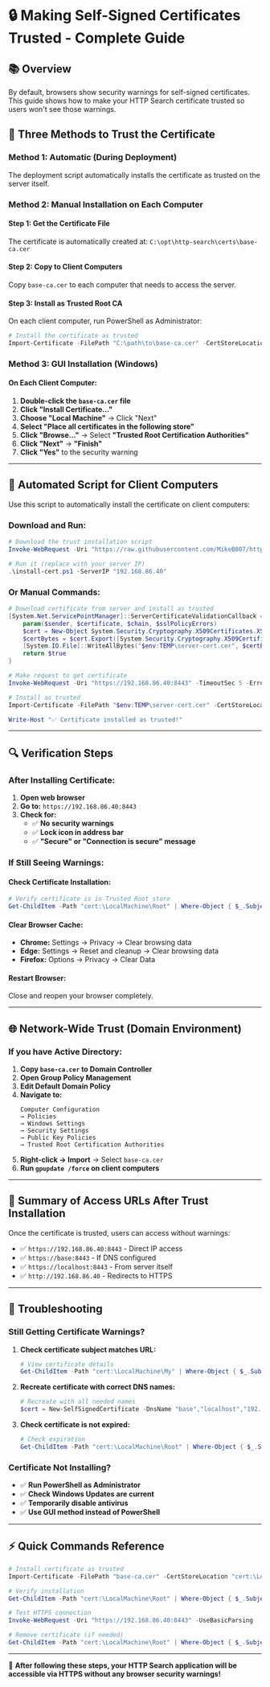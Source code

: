 # 🔒 Making Self-Signed Certificates Trusted - Complete Guide

## 📚 Overview
By default, browsers show security warnings for self-signed certificates. This guide shows how to make your HTTP Search certificate trusted so users won't see those warnings.

## 🎯 Three Methods to Trust the Certificate

### **Method 1: Automatic (During Deployment)**
The deployment script automatically installs the certificate as trusted on the server itself.

### **Method 2: Manual Installation on Each Computer**

#### **Step 1: Get the Certificate File**
The certificate is automatically created at: `C:\opt\http-search\certs\base-ca.cer`

#### **Step 2: Copy to Client Computers**
Copy `base-ca.cer` to each computer that needs to access the server.

#### **Step 3: Install as Trusted Root CA**
On each client computer, run PowerShell as Administrator:

```powershell
# Install the certificate as trusted
Import-Certificate -FilePath "C:\path\to\base-ca.cer" -CertStoreLocation "cert:\LocalMachine\Root"
```

### **Method 3: GUI Installation (Windows)**

#### **On Each Client Computer:**

1. **Double-click the `base-ca.cer` file**
2. **Click "Install Certificate..."**
3. **Choose "Local Machine"** → Click "Next"
4. **Select "Place all certificates in the following store"**
5. **Click "Browse..."** → Select **"Trusted Root Certification Authorities"**
6. **Click "Next"** → **"Finish"**
7. **Click "Yes"** to the security warning

---

## 🚀 **Automated Script for Client Computers**

Use this script to automatically install the certificate on client computers:

### **Download and Run:**
```powershell
# Download the trust installation script
Invoke-WebRequest -Uri "https://raw.githubusercontent.com/MikeB007/http-search/master/scripts/install-trusted-certificate.ps1" -OutFile "install-cert.ps1"

# Run it (replace with your server IP)
.\install-cert.ps1 -ServerIP "192.168.86.40"
```

### **Or Manual Commands:**
```powershell
# Download certificate from server and install as trusted
[System.Net.ServicePointManager]::ServerCertificateValidationCallback = {
    param($sender, $certificate, $chain, $sslPolicyErrors)
    $cert = New-Object System.Security.Cryptography.X509Certificates.X509Certificate2($certificate)
    $certBytes = $cert.Export([System.Security.Cryptography.X509Certificates.X509ContentType]::Cert)
    [System.IO.File]::WriteAllBytes("$env:TEMP\server-cert.cer", $certBytes)
    return $true
}

# Make request to get certificate
Invoke-WebRequest -Uri "https://192.168.86.40:8443" -TimeoutSec 5 -ErrorAction SilentlyContinue | Out-Null

# Install as trusted
Import-Certificate -FilePath "$env:TEMP\server-cert.cer" -CertStoreLocation "cert:\LocalMachine\Root"

Write-Host "✅ Certificate installed as trusted!"
```

---

## 🔍 **Verification Steps**

### **After Installing Certificate:**

1. **Open web browser**
2. **Go to:** `https://192.168.86.40:8443`
3. **Check for:**
   - ✅ **No security warnings**
   - ✅ **Lock icon in address bar**
   - ✅ **"Secure" or "Connection is secure" message**

### **If Still Seeing Warnings:**

#### **Check Certificate Installation:**
```powershell
# Verify certificate is in Trusted Root store
Get-ChildItem -Path "cert:\LocalMachine\Root" | Where-Object { $_.Subject -like "*base*" }
```

#### **Clear Browser Cache:**
- **Chrome:** Settings → Privacy → Clear browsing data
- **Edge:** Settings → Reset and cleanup → Clear browsing data
- **Firefox:** Options → Privacy → Clear Data

#### **Restart Browser:**
Close and reopen your browser completely.

---

## 🌐 **Network-Wide Trust (Domain Environment)**

### **If you have Active Directory:**

1. **Copy `base-ca.cer` to Domain Controller**
2. **Open Group Policy Management**
3. **Edit Default Domain Policy**
4. **Navigate to:** 
   ```
   Computer Configuration 
   → Policies 
   → Windows Settings 
   → Security Settings 
   → Public Key Policies 
   → Trusted Root Certification Authorities
   ```
5. **Right-click → Import** → Select `base-ca.cer`
6. **Run `gpupdate /force` on client computers**

---

## 🎯 **Summary of Access URLs After Trust Installation**

Once the certificate is trusted, users can access without warnings:

- ✅ `https://192.168.86.40:8443` - Direct IP access
- ✅ `https://base:8443` - If DNS configured  
- ✅ `https://localhost:8443` - From server itself
- ✅ `http://192.168.86.40` - Redirects to HTTPS

---

## 🔧 **Troubleshooting**

### **Still Getting Certificate Warnings?**

1. **Check certificate subject matches URL:**
   ```powershell
   # View certificate details
   Get-ChildItem -Path "cert:\LocalMachine\My" | Where-Object { $_.Subject -like "*base*" } | Format-List Subject, DnsNameList
   ```

2. **Recreate certificate with correct DNS names:**
   ```powershell
   # Recreate with all needed names
   $cert = New-SelfSignedCertificate -DnsName "base","localhost","192.168.86.40","server.local" -CertStoreLocation "cert:\LocalMachine\My"
   ```

3. **Check certificate is not expired:**
   ```powershell
   # Check expiration
   Get-ChildItem -Path "cert:\LocalMachine\Root" | Where-Object { $_.Subject -like "*base*" } | Select-Object NotAfter
   ```

### **Certificate Not Installing?**

- ✅ **Run PowerShell as Administrator**
- ✅ **Check Windows Updates are current**
- ✅ **Temporarily disable antivirus**
- ✅ **Use GUI method instead of PowerShell**

---

## ⚡ **Quick Commands Reference**

```powershell
# Install certificate as trusted
Import-Certificate -FilePath "base-ca.cer" -CertStoreLocation "cert:\LocalMachine\Root"

# Verify installation
Get-ChildItem -Path "cert:\LocalMachine\Root" | Where-Object { $_.Subject -like "*base*" }

# Test HTTPS connection
Invoke-WebRequest -Uri "https://192.168.86.40:8443" -UseBasicParsing

# Remove certificate (if needed)
Get-ChildItem -Path "cert:\LocalMachine\Root" | Where-Object { $_.Subject -like "*base*" } | Remove-Item
```

---

🎉 **After following these steps, your HTTP Search application will be accessible via HTTPS without any browser security warnings!**
